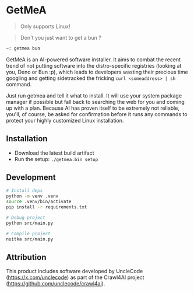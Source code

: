 # GetMeA

> Only supports Linux!

> Don't you just want to get a bun ?

```bash
~: getmea bun
```

GetMeA is an AI-powered software installer. It aims to combat the recent trend of not putting software into the distro-specific registries (looking at you, Deno or Bun :p), which leads to developers wasting their precious time googling and getting sidetracked the fricking `curl <someaddress> | sh` command.

Just run getmea and tell it what to install. It will use your system package manager if possible but fall back to searching the web for you and coming up with a plan. Because AI has proven itself to be extremely not reliable, you'll, of course, be asked for confirmation before it runs any commands to protect your highly customized Linux installation.

## Installation

- Download the latest build artifact
- Run the setup: `./getmea.bin setup`

## Development

```bash
# Install deps
python -m venv .venv
source .venv/bin/activate
pip install -r requirements.txt

# Debug project
python src/main.py

# Compile project
nuitka src/main.py 
```

## Attribution

This product includes software developed by UncleCode (<https://x.com/unclecode>) as part of the Crawl4AI project (<https://github.com/unclecode/crawl4ai>).

